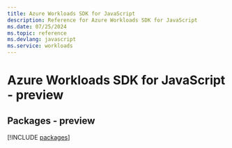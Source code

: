 ```yaml
---
title: Azure Workloads SDK for JavaScript
description: Reference for Azure Workloads SDK for JavaScript
ms.date: 07/25/2024
ms.topic: reference
ms.devlang: javascript
ms.service: workloads
---
```

# Azure Workloads SDK for JavaScript - preview
## Packages - preview
[!INCLUDE [packages](workloads-index.md)]